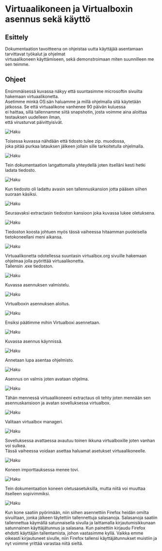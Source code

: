 # Virtuaalikoneen ja Virtualboxin asennus sekä käyttö  

## Esittely
Dokumentaation tavoitteena on ohjeistaa uutta käyttäjää asentamaan tarvittavat työkalut ja ohjelmat  
virtuaalikoneen käyttämiseen, sekä demonstroimaan miten suunnilleen me sen teimme.  

## Ohjeet
Ensimmäisessä kuvassa näkyy että suuntasimme microsoftin sivuilta hakemaan virtuaalikonetta.  
Asetimme minkä OS:sän haluamme ja millä ohjelmalla sitä käytetään jatkossa. Se että virtuaalikone vanhenee 90 päivän kuluessa  
ei haittaa, sillä tallennamme siitä snapshotin, josta voimme aina aloittaa testauksen uudelleen ilman,  
että virusturvat päivittyisivät.  

![Haku](https://github.com/Tommi852/virustestaus/blob/master/media/VM-1.jpg)

Toisessa kuvassa nähdään että tidosto tulee zip. muodossa,  
joka pitää purkaa latauksen jälkeen jollain sille tarkoitetulla ohjelmalla.  

![Haku](https://github.com/Tommi852/virustestaus/blob/master/media/VM-2.jpg)

Tein dokumentaation langattomalla yhteydellä joten itselläni kesti hetki ladata tiedosto.  

![Haku](https://github.com/Tommi852/virustestaus/blob/master/media/VM-3.jpg)

Kun tiedosto oli ladattu avasin sen tallennuskansion jotta pääsen siihen suoraan käsiksi.  

![Haku](https://github.com/Tommi852/virustestaus/blob/master/media/VM-4.jpg)

Seuraavaksi extractasin tiedoston kansioon joka kuvassa lukee oletuksena.  

![Haku](https://github.com/Tommi852/virustestaus/blob/master/media/VM-5.jpg)

Tiedoston koosta johtuen myös tässä vaiheessa hitaamman puoleisella tietokoneellani meni aikansa.  

![Haku](https://github.com/Tommi852/virustestaus/blob/master/media/VM-6.jpg)

Virtuaalikonetta odotellessa suuntasin virtualbox.org sivuille hakemaan ohjelmaa jolla pyörittää virtuaalikonetta.  
Tallensin .exe tiedoston.  

![Haku](https://github.com/Tommi852/virustestaus/blob/master/media/VM-7.jpg)

Kuvassa asennuksen valmistelu.  

![Haku](https://github.com/Tommi852/virustestaus/blob/master/media/VM-8.jpg)

Virtualboxin asennuksen aloitus.  

![Haku](https://github.com/Tommi852/virustestaus/blob/master/media/VM-9.jpg)

Ensiksi päätimme mihin Virtualboxi asennetaan.  

![Haku](https://github.com/Tommi852/virustestaus/blob/master/media/VM-10.jpg)

Kuvassa asennus käynnissä.  

![Haku](https://github.com/Tommi852/virustestaus/blob/master/media/VM-11.jpg)

Annetaan lupa asentaa ohjelmisto.  

![Haku](https://github.com/Tommi852/virustestaus/blob/master/media/VM-12.jpg)

Asennus on valmis joten avataan ohjelma.  

![Haku](https://github.com/Tommi852/virustestaus/blob/master/media/VM-13.jpg)


Tähän mennessä virtuaalikoneeni extractaus oli tehty joten mennään sen asennuskansioon ja avatan sovelluksessa virtualbox.  

![Haku](https://github.com/Tommi852/virustestaus/blob/master/media/VM-14.jpg)

Valitaan virtualbox manageri.  

![Haku](https://github.com/Tommi852/virustestaus/blob/master/media/VM-15.jpg)

Sovelluksessa avattaessa avautuu toinen ikkuna virtualboxille joten vanhan voi sulkea.  
Tässä vaiheessa voidaan asettaa haluamat asetukset virtuaalikoneelle.  

![Haku](https://github.com/Tommi852/virustestaus/blob/master/media/VM-16.jpg)

Koneen importtauksessa menee tovi.  

![Haku](https://github.com/Tommi852/virustestaus/blob/master/media/VM-17.jpg)

Tein dokumentaation koneen oletusasetuksilla, mutta niitä voi muuttaa itselleen sopivimmiksi.  

![Haku](https://github.com/Tommi852/virustestaus/blob/master/media/VM-18.jpg)
  
Kun kone saatiin pyörimään, niin siihen asennettiin Firefox heidän omilta sivuiltaan, jonka jälkeen täytettiin tallennettuja salasanoja. Salasanoja saatiin tallennettua käymällä satunnaisella sivulla ja laittamalla kirjautumisikkunaan satunnainen käyttäjätunnus ja salasana. Kun painettiin kirjaudu Firefox ehdotti käyttäjän tallentamista, johon vastasimme kyllä. Vaikka emme oikeasti kirjautuneet sivulle, niin Firefox tallensi käyttäjätunnukset muistiin ja nyt voimme yrittää varastaa niitä sieltä.
      
